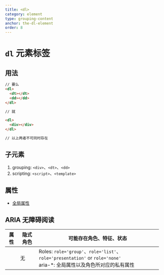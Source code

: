 ```yaml
---
title: <dl>
category: element
type: grouping-content
anchor: the-dl-element
order: 8
---
```


# `dl` 元素标签

## 用法

```html
// 要么
<dl>
  <dt></dt>
  <dd></dd>
</dl>

// 就

<dl>
  <div></div>
</dl>

// 以上两者不可同时存在
```

## 子元素

1. grouping: `<div>`、`<dt>`、`<dd>`
1. scripting: `<script>`、`<template>`

## 属性

* [全局属性](/front-end/HTML/attribute#anchor-全局属性)

## ARIA 无障碍阅读

| 属性 | 隐式角色 | 可能存在角色、特征、状态 |
| ---- | ---- | ---- |
| | 无 | Roles: `role='group'`、`role='list'`、`role='presentation'` or `role='none'` <br> aria-*: 全局属性以及角色所对应的私有属性 |
